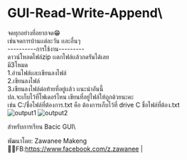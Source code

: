 # GUI-Read-Write-Append\
จดทุกอย่างที่อยากจด😁\
เช่นจดการบ้านเเต่ละวัน เเละอื่นๆ\
----------การใช้งาน---------\
ดาวน์โหลดไฟล์zip เเตกไฟล์เเล้วกดรันได้เลย\
มี3โหมด\
1.อ่านไฟล์เเละเขียนลงไฟล์\
2.เขียนลงไฟล์ \
3.เขียนลงไฟล์ต่อท้ายที่อยู่เเล้ว  เเนะนำอันนี้\
ปล.จะเก็บไว้ที่โฟเดอร์ไหน เขียนที่อยู่ไฟล์ให้ถูกด้วยนะคะ\
เช่น C:/ชื่อไฟล์ที่ต้องการ.txt คือ ต้องการเก็บไว้ที่ drive C ชื่อไฟล์ที่ต้อง.txt     
![output1](https://user-images.githubusercontent.com/89334887/149251416-3fbf5b7b-ce0f-4c87-87e1-3f5851daa2dc.png)
![output2](https://user-images.githubusercontent.com/89334887/149251424-72cea3a9-1abe-4d66-b375-0d12a93dbd35.png)

สำหรับการเรียน Bacic GUI\

พัฒนาโดย: Zawanee Makeng\
👩‍💻FB:https://www.facebook.com/z.zawanee |
